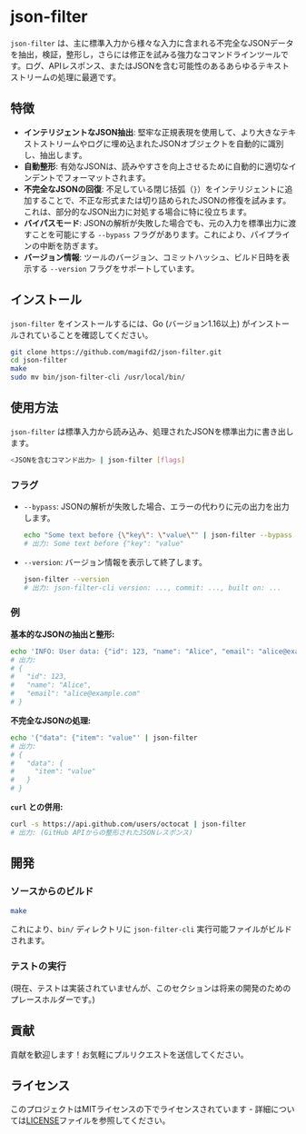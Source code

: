# json-filter

`json-filter` は、主に標準入力から様々な入力に含まれる不完全なJSONデータを抽出，検証，整形し，さらには修正を試みる強力なコマンドラインツールです。ログ、APIレスポンス、またはJSONを含む可能性のあるあらゆるテキストストリームの処理に最適です。

## 特徴

- **インテリジェントなJSON抽出**: 堅牢な正規表現を使用して、より大きなテキストストリームやログに埋め込まれたJSONオブジェクトを自動的に識別し、抽出します。
- **自動整形**: 有効なJSONは、読みやすさを向上させるために自動的に適切なインデントでフォーマットされます。
- **不完全なJSONの回復**: 不足している閉じ括弧（`}`）をインテリジェントに追加することで、不正な形式または切り詰められたJSONの修復を試みます。これは、部分的なJSON出力に対処する場合に特に役立ちます。
- **バイパスモード**: JSONの解析が失敗した場合でも、元の入力を標準出力に渡すことを可能にする `--bypass` フラグがあります。これにより、パイプラインの中断を防ぎます。
- **バージョン情報**: ツールのバージョン、コミットハッシュ、ビルド日時を表示する `--version` フラグをサポートしています。

## インストール

`json-filter` をインストールするには、Go (バージョン1.16以上) がインストールされていることを確認してください。

```bash
git clone https://github.com/magifd2/json-filter.git
cd json-filter
make
sudo mv bin/json-filter-cli /usr/local/bin/
```

## 使用方法

`json-filter` は標準入力から読み込み、処理されたJSONを標準出力に書き出します。

```bash
<JSONを含むコマンド出力> | json-filter [flags]
```

### フラグ

-   `--bypass`: JSONの解析が失敗した場合、エラーの代わりに元の出力を出力します。
    ```bash
    echo "Some text before {\"key\": \"value\"" | json-filter --bypass
    # 出力: Some text before {"key": "value"
    ```
-   `--version`: バージョン情報を表示して終了します。
    ```bash
    json-filter --version
    # 出力: json-filter-cli version: ..., commit: ..., built on: ...
    ```

### 例

**基本的なJSONの抽出と整形:**

```bash
echo 'INFO: User data: {"id": 123, "name": "Alice", "email": "alice@example.com"}' | json-filter
# 出力:
# {
#   "id": 123,
#   "name": "Alice",
#   "email": "alice@example.com"
# }
```

**不完全なJSONの処理:**

```bash
echo '{"data": {"item": "value"' | json-filter
# 出力:
# {
#   "data": {
#     "item": "value"
#   }
# }
```

**`curl` との併用:**

```bash
curl -s https://api.github.com/users/octocat | json-filter
# 出力: (GitHub APIからの整形されたJSONレスポンス)
```

## 開発

### ソースからのビルド

```bash
make
```

これにより、`bin/` ディレクトリに `json-filter-cli` 実行可能ファイルがビルドされます。

### テストの実行

(現在、テストは実装されていませんが、このセクションは将来の開発のためのプレースホルダーです。)

## 貢献

貢献を歓迎します！お気軽にプルリクエストを送信してください。

## ライセンス

このプロジェクトはMITライセンスの下でライセンスされています - 詳細については[LICENSE](LICENSE)ファイルを参照してください。

